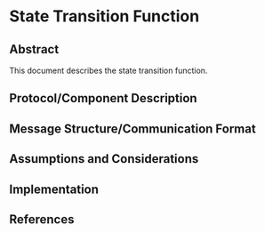 # State Transition Function

## Abstract

This document describes the state transition function.


## Protocol/Component Description


## Message Structure/Communication Format


## Assumptions and Considerations


## Implementation


## References
